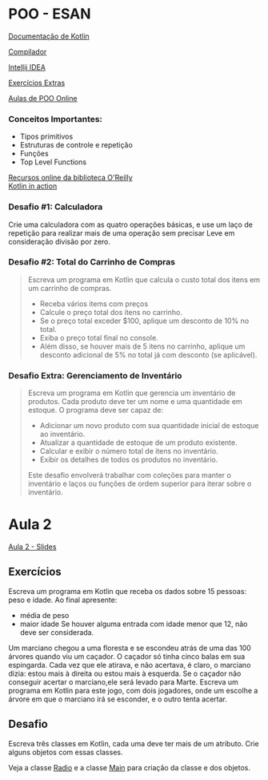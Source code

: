 # POO - ESAN

[Documentação de Kotlin](https://kotlinlang.org/docs/home.html)

[Compilador](https://kotlinlang.org/docs/command-line.html)

[Intellij IDEA](https://www.jetbrains.com/idea/)

[Exercícios Extras](https://github.com/tiagodavi70/python-intro/tree/master)

[Aulas de POO Online](https://www.youtube.com/playlist?list=PLr3dKaVI2v7oyLUIJKPiokNHCXzSPg3r5)


### Conceitos Importantes:
* Tipos primitivos
* Estruturas de controle e repetição
* Funções
* Top Level Functions

[Recursos online da biblioteca O'Reilly](https://www.ua.pt/pt/sbidm/pesquisa)  
[Kotlin in action](https://learning.oreilly.com/library/view/kotlin-in-action/9781617293290/)

### Desafio #1: Calculadora

Crie uma calculadora com as quatro operações básicas, e use um laço de repetição para realizar mais de uma operação sem precisar 
Leve em consideração divisão por zero.

### Desafio #2: Total do Carrinho de Compras

> Escreva um programa em Kotlin que calcula o custo total dos itens em um carrinho de compras.
> - Receba vários items com preços 
> - Calcule o preço total dos itens no carrinho.
> - Se o preço total exceder $100, aplique um desconto de 10% no total.
> - Exiba o preço total final no console.
> - Além disso, se houver mais de 5 itens no carrinho, aplique um desconto adicional de 5% no total já com desconto (se aplicável).



### Desafio Extra: Gerenciamento de Inventário

> Escreva um programa em Kotlin que gerencia um inventário de produtos. Cada produto deve ter um nome e uma quantidade em estoque. O programa deve ser capaz de:
> 
> - Adicionar um novo produto com sua quantidade inicial de estoque ao inventário.
> - Atualizar a quantidade de estoque de um produto existente.
> - Calcular e exibir o número total de itens no inventário.
> - Exibir os detalhes de todos os produtos no inventário.
> 
> Este desafio envolverá trabalhar com coleções para manter o inventário e laços ou funções de ordem superior para iterar sobre o inventário.

# Aula 2

[Aula 2 - Slides](https://github.com/tiagodavi70/aulaskotlin/blob/main/2%20-%20Conceitos%20B%C3%A1sicos.pdf)


## Exercícios

Escreva um programa em Kotlin que receba os dados sobre 15 pessoas: peso e idade. Ao final apresente:
* média de peso
* maior idade
Se houver alguma entrada com idade menor que 12, não deve ser considerada.


Um marciano chegou a uma floresta e se escondeu atrás de uma das 100 árvores quando viu um caçador.
O caçador só tinha cinco balas em sua espingarda. Cada vez que ele atirava, e não acertava, é claro, o marciano dizia: estou mais à direita ou estou mais à esquerda. Se o caçador não conseguir acertar o marciano,ele será levado para Marte.
Escreva um programa em Kotlin para este jogo, com dois jogadores, onde um escolhe a árvore em que o marciano irá se esconder, e o outro tenta acertar.

## Desafio

Escreva três classes em Kotlin, cada uma deve ter mais de um atributo. Crie alguns objetos com essas classes.

Veja a classe [Radio](https://github.com/tiagodavi70/aulaskotlin/blob/main/Radio.kt) e a classe [Main](https://github.com/tiagodavi70/aulaskotlin/blob/main/Main.kt) para criação da classe e dos objetos.